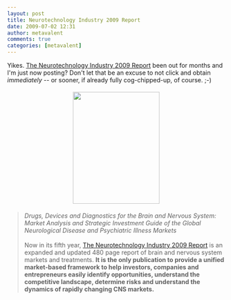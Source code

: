 ```yaml
---
layout: post
title: Neurotechnology Industry 2009 Report
date: 2009-07-02 12:31
author: metavalent
comments: true
categories: [metavalent]
---
```

<p>Yikes. <a href="http://www.neuroinsights.com/marketreports/marketreport2009.html">The Neurotechnology Industry 2009 Report</a> been out for months and I'm just now posting? Don't let that be an excuse to not click and obtain <em>immediately -- </em>or sooner, if already fully cog-chipped-up, of course. ;-) </p>
<p align="center"><a href="http://www.neuroinsights.com/marketreports/marketreport2009.html"><img height="259" BORDER="0" loading="lazy" width="200" style="margin:5px;" alt="" src="http://metavalent.com/assets/images/2009_NIR_CoverShot_B_200.jpg" /></a></p>
<blockquote>
    <p><em>Drugs, Devices and Diagnostics for the Brain and Nervous System: Market Analysis and Strategic Investment Guide of the Global Neurological Disease and Psychiatric Illness Markets</em><br /><br />Now in its fifth year, <a href="http://www.neuroinsights.com/marketreports/marketreport2009.html">The Neurotechnology Industry 2009 Report</a> is an expanded and updated 480 page report of brain and nervous system markets and treatments. <strong>It is the only publication to provide a unified market-based framework to help investors, companies and entrepreneurs easily identify opportunities, understand the competitive landscape, determine risks and understand the dynamics of rapidly changing CNS markets.</strong></p>
</blockquote>

